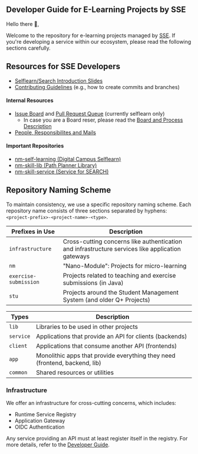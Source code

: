 ## Developer Guide for E-Learning Projects by SSE

Hello there 👋,

Welcome to the repository for e-learning projects managed by [SSE](https://sse.uni-hildesheim.de/). If you're developing a service within our ecosystem, please read the following sections carefully.

## Resources for SSE Developers

- [Selflearn/Search Introduction Slides](https://github.com/e-Learning-by-SSE/nm-concept/blob/main/doc/introduction-slides.pdf)
- [Contributing Guidelines](https://github.com/e-Learning-by-SSE/.github/blob/main/CONTRIBUTING.md) (e.g., how to create commits and branches)

#### Internal Resources

- [Issue Board](https://github.com/orgs/e-Learning-by-SSE/projects/7) and [Pull Request Queue](https://github.com/orgs/e-Learning-by-SSE/projects/3) (currently selflearn only)
  - In case you are a Board reser, please read the [Board and Process Description](https://github.com/e-Learning-by-SSE/nm-concept/blob/main/doc/BOARD.md)
- [People, Responsibilites and Mails](https://github.com/e-Learning-by-SSE/nm-concept/blob/main/doc/PEOPLE.md)

#### Important Repositories

- [nm-self-learning (Digital Campus Selflearn)](https://github.com/e-Learning-by-SSE/nm-self-learning)
- [nm-skill-lib (Path Planner Library)](https://github.com/e-Learning-by-SSE/nm-skill-lib)
- [nm-skill-service (Service for SEARCH)](https://github.com/e-Learning-by-SSE/nm-skill-service)

## Repository Naming Scheme

To maintain consistency, we use a specific repository naming scheme. Each repository name consists of three sections separated by hyphens: `<project-prefix>-<project-name>-<type>`.

|Prefixes in Use|Description|
|---|---|
|`infrastructure`|Cross-cutting concerns like authentication and infrastructure services like application gateways|
|`nm`|"Nano-Module": Projects for micro-learning|
|`exercise-submission`|Projects related to teaching and exercise submissions (in Java)|
|`stu`|Projects around the Student Management System (and older Q+ Projects)|

|Types|Description|
|---|---|
|`lib`|Libraries to be used in other projects|
|`service`|Applications that provide an API for clients (backends)|
|`client`|Applications that consume another API (frontends)|
|`app`|Monolithic apps that provide everything they need (frontend, backend, lib)|
|`common`|Shared resources or utilities|

### Infrastructure

We offer an infrastructure for cross-cutting concerns, which includes:

- Runtime Service Registry
- Application Gateway
- OIDC Authentication

Any service providing an API must at least register itself in the registry. For more details, refer to the [Developer Guide](https://github.com/e-Learning-by-SSE/infrastructure-common/blob/master/usage.md).
